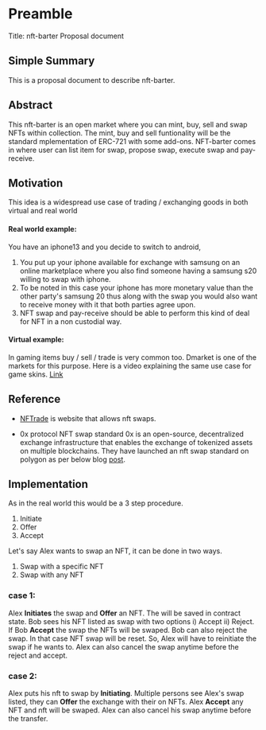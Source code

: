 # Preamble

Title: nft-barter Proposal document 

## Simple Summary
This is a proposal document to describe nft-barter.

## Abstract 
This nft-barter is an open market where you can mint, buy, sell and swap NFTs within collection. The mint, buy and sell funtionality will be
the standard mplementation of ERC-721 with some add-ons. NFT-barter comes in where user can list item for swap, propose swap,
execute swap and pay-receive.

## Motivation
This idea is a widespread use case of trading / exchanging goods in both virtual and real world

#### Real world example: 
You have an iphone13 and you decide to switch to android,
  1. You put up your iphone available for exchange with samsung on an online marketplace where you also find someone having a samsung s20 willing to swap with iphone.
  2. To be noted in this case your iphone has more monetary value than the other party's samsung 20 thus along with the swap you would also want to receive money with it that both parties agree upon. 
  3. NFT swap and pay-receive should be able to perform this kind of deal for NFT in a non custodial way.

#### Virtual example:

In gaming items buy / sell / trade is very common too. Dmarket is one of the markets for this purpose. Here is a video explaining the same use case for game skins. [Link](https://www.youtube.com/watch?v=F45Ni6x9q0k)

## Reference 

* [NFTrade](https://nftrade.com/swaps) is website that allows nft swaps.

* 0x protocol NFT swap standard
0x is an open-source, decentralized exchange infrastructure that enables the exchange of tokenized assets on multiple blockchains.
They have launched an nft swap standard on polygon as per below blog [post](https://bitcoinist.com/ethereum-ox-deploys-nft-swap-standard-on-polygon/#:~:text=The%20NFTr%20Swap%20standard%2C%20according,the%20sector%20across%20multiple%20blockchains).

## Implementation
As in the real world this would be a 3 step procedure.

  1. Initiate 
  2. Offer
  3. Accept

Let's say Alex wants to swap an NFT, it can be done in two ways.
 1. Swap with a specific NFT
 2. Swap with any NFT 
### case 1: 
Alex **Initiates** the swap and **Offer** an NFT. The will be saved in contract state. Bob sees his NFT listed as swap with two options
i) Accept ii) Reject. If Bob **Accept** the swap the NFTs will be swaped. 
Bob can also reject the swap. In that case NFT swap will be reset. So, Alex will have to reinitiate the swap if he wants to.  Alex can also cancel the swap 
anytime before the reject and accept.
### case 2:
Alex puts his nft to swap by **Initiating**. Multiple persons see Alex's swap listed, they can **Offer** the exchange with their on NFTs.  Alex **Accept** any NFT and nft will be swaped. Alex can also cancel his swap anytime before the transfer. 

